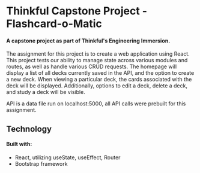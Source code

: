 # Thinkful Capstone Project - Flashcard-o-Matic
#### A capstone project as part of Thinkful's Engineering Immersion.  

The assignment for this project is to create a web application using React.  This project tests our ability to manage state across various modules and routes,
as well as handle various CRUD requests.  The homepage will display a list of all decks currently saved in the API, and the option to create a new deck.  When viewing a
particular deck, the cards associated with the deck will be displayed.  Additionally, options to edit a deck, delete a deck, and study a deck will be visible.

API is a data file run on localhost:5000, all API calls were prebuilt for this assignment.

## Technology
#### Built with:
  * React, utilizing useState, useEffect, Router
  * Bootstrap framework
